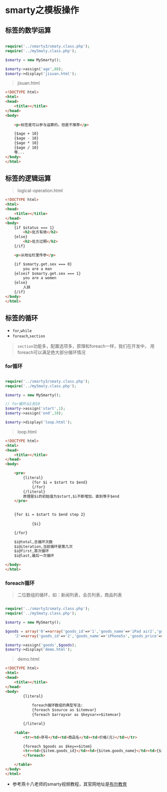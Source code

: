 # smarty之模板操作

## 标签的数学运算

```php 

require('../smarty3/smaty.class.php');
require('../mySmaty.class.php');

$smarty = new MySmarty();

$smarty->assign('age',88);
$smarty->display('jisuan.html');

```

> jisuan.html

```html
<!DOCTYPE html>
<html>
<head>
	<title></title>
</head>
<body>
	
	<p>标签是可以参与运算的，但是不推荐</p>

	{$age + 10}
	{$age - 10}
	{$age * 10}
	{$age / 10}
	等...
</body>
</html>
```

## 标签的逻辑运算

> logical-operation.html

```html
<!DOCTYPE html>
<html>
<head>
	<title></title>
</head>
<body>
	{if $status === 1}
		<h2>处方有效</h2>
	{else}
		<h2>处方过期</h2>
	{/if}

	<p>从地址栏里传参</p>

	{if $smarty.get.sex === 0}
		you are a man
	{elseif $smarty.get.sex === 1}
		you are a women
	{else}
		人妖
	{/if}
</body>
</html>
```

## 标签的循环

* `for`,`while`
* `foreach`,`section`

> `section`功能多，配置选项多，原理和foreach一样，我们在开发中，
用foreach可以满足绝大部分循环情况

### for循环

```php

require('../smarty3/smaty.class.php');
require('../mySmaty.class.php');

$smarty = new MySmarty();

// for循环从1到10
$smarty->assign('start',1);
$smarty->assign('end',10);

$smarty->display('loop.html');

```

> loop.html

```html
<!DOCTYPE html>
<html>
<head>
	<title></title>
</head>
<body>

	<pre>
		{literal}
			{for $i = $start to $end}
			{/for}
		{/literal}
		原理是$i的初始值为$start,$i不断增加，直到等于$end
	</pre>
	

	{for $i = $start to $end step 2}
			
			{$i}

	{/for}

	$i@total,总循环次数
	$i@iteration,当前循环是第几次
	$i@first,首次循环
	$i@last,最后一次循环

</body>
</html>
```

### foreach循环

> 二位数组的循环，如：新闻列表，会员列表，商品列表

```php

require('../smarty3/smaty.class.php');
require('../mySmaty.class.php');

$smarty = new MySmarty();

$goods = array('0'=>array('goods_id'=>'1','goods_name'=>'iPad air2','goods_price'=>'4673'),
    '2'=>array('goods_id'=>'2','goods_name'=>'iPhone5s','goods_price'=>'3300'));

$smarty->assign('goods',$goods);
$smarty->display('demo.html');

```

> demo.html

```html
<!DOCTYPE html>
<html>
<head>
	<title></title>
</head>
<body>
		{literal}
			
			foreach循环数组的典型写法:
			{foreach $source as $itemvar}
			{foreach $arrayvar as $keyvar=>$itemvar}

		{/literal}

	<table>
		<tr><td>序号</td><td>商品名</td><td>价格(元)</td></tr>

		{foreach $goods as $key=>$item}
		<tr><td>{$item.goods_id}</td><td>{$item.goods_name}</td><td>{$item.goods_price}</td></tr>
		</foreach>

	</table>
</body>
</html>
```

* 参考燕十八老师的smarty视频教程，其官网地址是[布尔教育](http://www.itbool.com)
